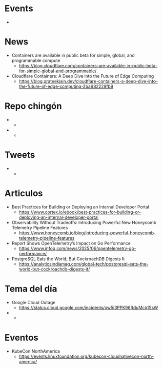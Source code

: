 
# Events

* 

# News

* Containers are available in public beta for simple, global, and programmable compute
  * https://blog.cloudflare.com/containers-are-available-in-public-beta-for-simple-global-and-programmable/ 
* Cloudflare Containers: A Deep Dive into the Future of Edge Computing
  * https://blog.prateekjain.dev/cloudflare-containers-a-deep-dive-into-the-future-of-edge-computing-2ba982229fb9


# Repo chingón

* 
  * 
* 
  * 

  
# Tweets

* 
  *

# Articulos

* Best Practices for Building or Deploying an Internal Developer Portal
  * https://www.cortex.io/ebook/best-practices-for-building-or-deploying-an-internal-developer-portal
* Observability Without Tradeoffs: Introducing Powerful New Honeycomb Telemetry Pipeline Features
  * https://www.honeycomb.io/blog/introducing-powerful-honeycomb-telemetry-pipeline-features
* Report Shows OpenTelemetry’s Impact on Go Performance
  * https://www.infoq.com/news/2025/06/opentelemetry-go-performance/
* PostgreSQL Eats the World, But CockroachDB Digests It
  * https://analyticsindiamag.com/global-tech/postgresql-eats-the-world-but-cockroachdb-digests-it/


# Tema del día

* Google Cloud Outage
  * https://status.cloud.google.com/incidents/ow5i3PPK96RduMcb1SsW
* 
  * 


# Eventos

* KubeCon NorthAmerica
  * https://events.linuxfoundation.org/kubecon-cloudnativecon-north-america/


